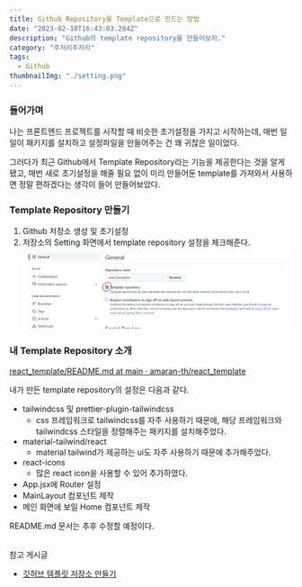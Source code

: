 ```yaml
---
title: Github Repository를 Template으로 만드는 방법
date: "2023-02-18T16:43:03.284Z"
description: "Github의 template repository를 만들어보자."
category: "주저리주저리"
tags:
  - Github
thumbnailImg: "./setting.png"
---
```


### 들어가며

나는 프론트엔드 프로젝트를 시작할 때 비슷한 초기설정을 가지고 시작하는데, 매번 일일이 패키지를 설치하고 설정파일을 만들어주는 건 꽤 귀찮은 일이었다.

그러다가 최근 Github에서 Template Repository라는 기능을 제공한다는 것을 알게 됐고, 매번 새로 초기설정을 해줄 필요 없이 미리 만들어둔 template를 가져와서 사용하면 정말 편하겠다는 생각이 들어 만들어보았다.

### Template Repository 만들기

1. Github 저장소 생성 및 초기설정
2. 저장소의 Setting 화면에서 template repository 설정을 체크해준다.
   ![image.png](./setting.png)

### 내 Template Repository 소개

[react_template/README.md at main · amaran-th/react_template](https://github.com/amaran-th/react_template/blob/main/README.md)

내가 만든 template repository의 설정은 다음과 같다.

- tailwindcss 및 prettier-plugin-tailwindcss
  - css 프레임워크로 tailwindcss를 자주 사용하기 때문에, 해당 프레임워크와 tailwindcss 스타일을 정렬해주는 패키지를 설치해주었다.
- material-tailwind/react
  - material tailwind가 제공하는 ui도 자주 사용하기 때문에 추가해주었다.
- react-icons
  - 많은 react icon을 사용할 수 있어 추가하였다.
- App.jsx에 Router 설정
- MainLayout 컴포넌트 제작
- 메인 화면에 보일 Home 컴포넌트 제작

README.md 문서는 추후 수정할 예정이다.
<br/>
<br/>

<nav> 참고 게시글

- [깃허브 템플릿 저장소 만들기](https://chinsun9.github.io/2021/07/17/github-template-repo/)
</nav>
